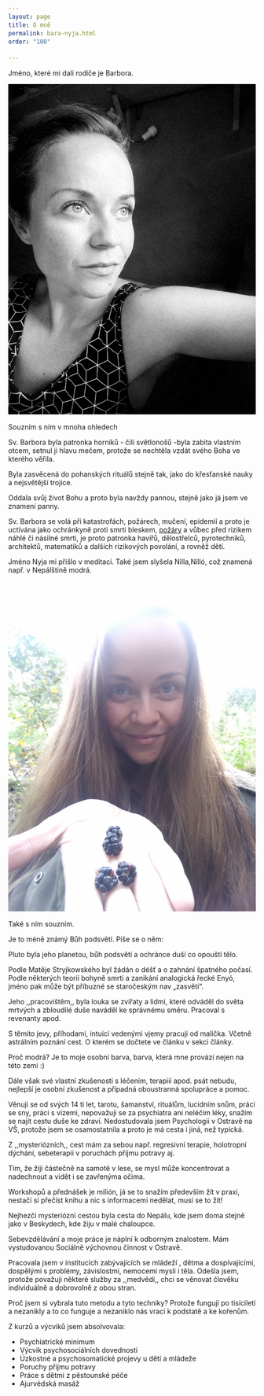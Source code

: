 ```yaml
---
layout: page
title: O mně
permalink: bara-nyja.html
order: "100"

---
```

Jméno, které mi dali rodiče je Barbora.

![](/uploads/1567057213409.jpg)

Souzním s ním v mnoha ohledech

Sv. Barbora byla patronka horníků - čili světlonošů -byla zabita vlastním otcem, setnul jí hlavu mečem, protože se nechtěla vzdát svého Boha ve kterého věřila.

Byla zasvěcená do pohanských rituálů stejně tak, jako do křesťanské nauky a nejsvětější trojice.

Oddala svůj život Bohu a proto byla navždy pannou, stejně jako já jsem ve znamení panny.

Sv. Barbora se volá při katastrofách, požárech, mučení, epidemií a proto je uctívána jako ochránkyně proti smrti bleskem, [požáry](https://cs.wikipedia.org/wiki/Po%C5%BE%C3%A1r "Požár") a vůbec před rizikem náhlé či násilné smrti, je proto patronka havířů, dělostřelců, pyrotechniků, architektů, matematiků a dalších rizikových povolání, a rovněž dětí.

Jméno Nyja mi přišlo v meditaci. Také jsem slyšela Nilla,Nilló, což znamená např. v Nepálštině modrá.

![](/uploads/img_20201002_113159.jpg)

Také s ním souzním.

Je to méně známý Bůh podsvětí. Píše se o něm:

Pluto byla jeho planetou, bůh podsvětí a ochránce duší co opouští tělo.

Podle Matěje Stryjkowského byl žádán o déšť a o zahnání špatného počasí. Podle některých teorií bohyně smrti a zanikání analogická řecké Enyó, jméno pak může být příbuzné se staročeským nav „zasvětí“.

Jeho ,,pracovištěm,, byla louka se zvířaty a lidmi, které odváděl do světa mrtvých a zbloudilé duše naváděl ke správnému směru. Pracoval s revenanty apod.

S těmito jevy, příhodami, intuicí vedenými vjemy pracuji od malička. Včetně astrálním poznání cest. O kterém se dočtete ve článku v sekci články.

Proč modrá? Je to moje osobní barva, barva, která mne provází nejen na této zemi :)

Dále však své vlastní zkušenosti s léčením, terapiií apod. psát nebudu, nejlepší je osobní zkušenost a případná oboustranná spolupráce a pomoc.

Věnuji se od svých 14 ti let, tarotu, šamanství, rituálům, lucidním snům, práci se sny, práci s vizemi, nepovažuji se za psychiatra ani neléčím léky, snažím se najít cestu duše ke zdraví. Nedostudovala jsem Psychologii v Ostravě na VŠ, protože jsem se osamostatnila a proto je má cesta i jiná, než typická.

Z ,,mysteriózních,, cest mám za sebou např. regresivní terapie, holotropní dýchání, sebeterapii v poruchách příjmu potravy aj.

Tím, že žiji částečně na samotě v lese, se mysl může koncentrovat a nadechnout a vidět i se zavřenýma očima.

Workshopů a přednášek je milión, já se to snažím především žít v praxi, nestačí si přečíst knihu a nic s informacemi nedělat, musí se to žít!

Nejhezčí mysteriózní cestou byla cesta do Nepálu, kde jsem doma stejně jako v Beskydech, kde žiju v malé chaloupce.

Sebevzdělávání a moje práce je náplní k odborným znalostem. Mám vystudovanou Sociálně výchovnou činnost v Ostravě.

Pracovala jsem v institucích zabývajících se mládeží , dětma a dospívajícími, dospělými s problémy, závislostmi, nemocemi mysli i těla. Odešla jsem, protože považuji některé služby za ,,medvědí,, chci se věnovat člověku individuálně a dobrovolně z obou stran.

Proč jsem si vybrala tuto metodu a tyto techniky? Protože fungují po tisíciletí a nezanikly a to co funguje a nezaniklo nás vrací k podstatě a ke kořenům.

Z kurzů a výcviků jsem absolvovala:

* Psychiatrické minimum
* Výcvik psychosociálních dovedností
* Úzkostné a psychosomatické projevy u dětí a mládeže
* Poruchy příjmu potravy
* Práce s dětmi z pěstounské péče
* Ajurvédská masáž